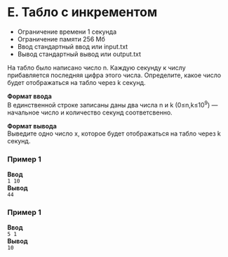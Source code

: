 # E. Табло с инкрементом

* Ограничение времени 1 секунда
* Ограничение памяти 256 Мб
* Ввод стандартный ввод или input.txt
* Вывод стандартный вывод или output.txt

На табло было написано число n. Каждую секунду к числу прибавляется последняя цифра этого числа. Определите, какое число
будет отображаться на табло через k секунд.

**Формат ввода**  
В единственной строке записаны даны два числа n и k (0≤n,k≤10<sup>9</sup>) — начальное число и количество секунд
соответсвенно.

**Формат вывода**  
Выведите одно число x, которое будет отображаться на табло через k секунд.

### Пример 1

**Ввод**  
`1 10`  
**Вывод**  
`44`

### Пример 1

**Ввод**  
`5 1`  
**Вывод**  
`10`
